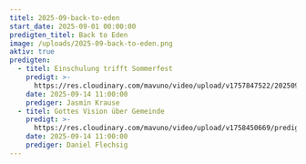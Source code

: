 ```yaml
---
titel: 2025-09-back-to-eden
start_date: 2025-09-01 00:00:00
predigten_titel: Back to Eden
image: /uploads/2025-09-back-to-eden.png
aktiv: true
predigten:
  - titel: Einschulung trifft Sommerfest
    predigt: >- 
      https://res.cloudinary.com/mavuno/video/upload/v1757847522/20250914_Einschulung_trifft_Sommerfest_q3tkp9.mp3
    date: 2025-09-14 11:00:00
    prediger: Jasmin Krause
  - titel: Gottes Vision über Gemeinde
    predigt: >- 
      https://res.cloudinary.com/mavuno/video/upload/v1758450669/predigten/2025-09/20250921_Gottes_Vision_f%C3%BCr_Gemeinde.mp3
    date: 2025-09-14 11:00:00
    prediger: Daniel Flechsig
---
```

